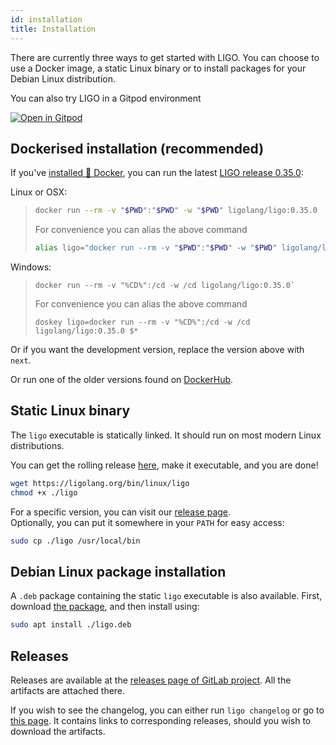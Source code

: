 ```yaml
---
id: installation
title: Installation
---
```


There are currently three ways to get started with LIGO. You can choose to use a Docker image, a static Linux binary or to install packages for your Debian Linux distribution.

You can also try LIGO in a Gitpod environment

[![Open in Gitpod](https://gitpod.io/button/open-in-gitpod.svg)](https://gitpod.io/#https://gitlab.com/ligolang/template-ligo)

## Dockerised installation (recommended)
If you've [installed 🐳 Docker](https://docs.docker.com/install/), you can run the latest [LIGO release 0.35.0](./changelog.md):

Linux or OSX:
> ```sh
> docker run --rm -v "$PWD":"$PWD" -w "$PWD" ligolang/ligo:0.35.0
> ```
> For convenience you can alias the above command
> ```sh
> alias ligo="docker run --rm -v "$PWD":"$PWD" -w "$PWD" ligolang/ligo:next"
> ```

Windows:
> ```dos
> docker run --rm -v "%CD%":/cd -w /cd ligolang/ligo:0.35.0`
> ```
> For convenience you can alias the above command
> ```dos
> doskey ligo=docker run --rm -v "%CD%":/cd -w /cd ligolang/ligo:0.35.0 $*
> ```

Or if you want the development version, replace the version above with `next`.

Or run one of the older versions found on [DockerHub](https://hub.docker.com/r/ligolang/ligo/tags).

## Static Linux binary

The `ligo` executable is statically linked. It should run on most modern Linux distributions.

You can get the rolling release [here](https://ligolang.org/bin/linux/ligo), make it executable, and you are done!

```zsh
wget https://ligolang.org/bin/linux/ligo
chmod +x ./ligo
```

For a specific version, you can visit our [release page](https://gitlab.com/ligolang/ligo/-/releases/).  
Optionally, you can put it somewhere in your `PATH` for easy access:

```zsh
sudo cp ./ligo /usr/local/bin
```

## Debian Linux package installation

A `.deb` package containing the static `ligo` executable is also available.
First, download [the package](https://ligolang.org/deb/ligo.deb), and then install using: 

```zsh
sudo apt install ./ligo.deb
```

## Releases

Releases are available at the [releases page of GitLab project](https://gitlab.com/ligolang/ligo/-/releases). All the artifacts are attached there.

If you wish to see the changelog, you can either run `ligo changelog` or go to [this page](https://ligolang.org/docs/next/intro/changelog). It contains links to corresponding releases, should you wish to download the artifacts.
